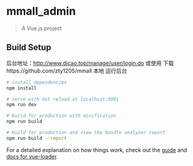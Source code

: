 # mmall_admin

> A Vue.js project

## Build Setup

后台地址：http://www.djcao.top/manage/user/login.do 或使用 下载https://github.com/zty1205/mmall 本地 运行后台

``` bash
# install dependencies
npm install

# serve with hot reload at localhost:8081
npm run dev

# build for production with minification
npm run build

# build for production and view the bundle analyzer report
npm run build --report
```

For a detailed explanation on how things work, check out the [guide](http://vuejs-templates.github.io/webpack/) and [docs for vue-loader](http://vuejs.github.io/vue-loader).
